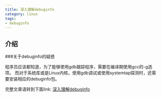 ```yaml
---
title: 深入理解debuginfo
category: linux
tags:
- debuginfo
---
```


## 介绍

###关于debuginfo的疑惑

程序员应该都知道，为了能够使用gdb跟踪程序，需要在编译期使用gcc的-g选项。
而对于系统库或是Linux内核，使用gdb调试或使用systemtap探测时，还需要安装相应的debuginfo包。

<!--more-->

完整文章请转到下面link:
[深入理解debuginfo](https://pan.baidu.com/s/1dFKe4X7)
